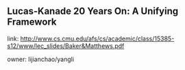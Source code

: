 
## Lucas-Kanade 20 Years On: A Unifying Framework

link: http://www.cs.cmu.edu/afs/cs/academic/class/15385-s12/www/lec_slides/Baker&Matthews.pdf

owner: lijianchao/yangli

